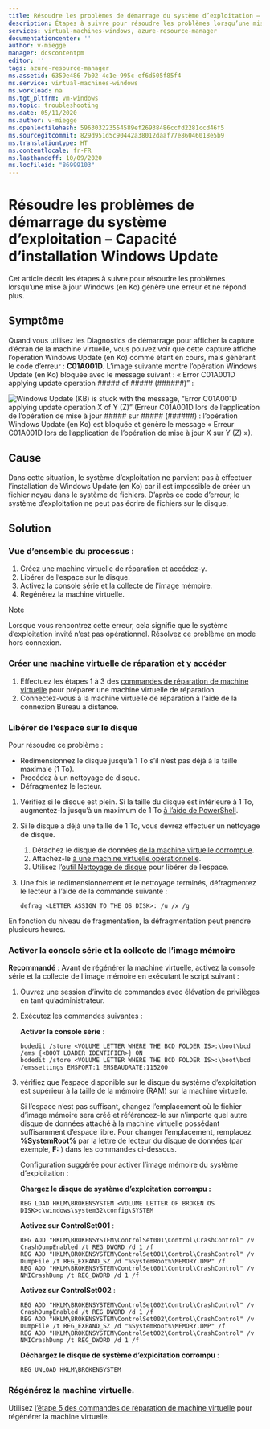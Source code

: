 ```yaml
---
title: Résoudre les problèmes de démarrage du système d’exploitation – Capacité d’installation Windows Update
description: Étapes à suivre pour résoudre les problèmes lorsqu’une mise à jour Windows (en Ko) entraîne une erreur et ne répond plus dans une machine virtuelle Azure.
services: virtual-machines-windows, azure-resource-manager
documentationcenter: ''
author: v-miegge
manager: dcscontentpm
editor: ''
tags: azure-resource-manager
ms.assetid: 6359e486-7b02-4c1e-995c-ef6d505f85f4
ms.service: virtual-machines-windows
ms.workload: na
ms.tgt_pltfrm: vm-windows
ms.topic: troubleshooting
ms.date: 05/11/2020
ms.author: v-miegge
ms.openlocfilehash: 596303223554589ef26938486ccfd2281ccd46f5
ms.sourcegitcommit: 829d951d5c90442a38012daaf77e86046018e5b9
ms.translationtype: HT
ms.contentlocale: fr-FR
ms.lasthandoff: 10/09/2020
ms.locfileid: "86999103"
---
```

# <a name="troubleshoot-os-start-up--windows-update-installation-capacity"></a>Résoudre les problèmes de démarrage du système d’exploitation – Capacité d’installation Windows Update

Cet article décrit les étapes à suivre pour résoudre les problèmes lorsqu’une mise à jour Windows (en Ko) génère une erreur et ne répond plus.

## <a name="symptom"></a>Symptôme

Quand vous utilisez les Diagnostics de démarrage pour afficher la capture d’écran de la machine virtuelle, vous pouvez voir que cette capture affiche l’opération Windows Update (en Ko) comme étant en cours, mais générant le code d’erreur : **C01A001D**. L’image suivante montre l’opération Windows Update (en Ko) bloquée avec le message suivant : « Error C01A001D applying update operation ##### of ##### (######)” :

![Windows Update (KB) is stuck with the message, “Error C01A001D applying update operation X of Y (Z)” (Erreur C01A001D lors de l’application de l’opération de mise à jour ##### sur ##### (######) : l’opération Windows Update (en Ko) est bloquée et génère le message « Erreur C01A001D lors de l’application de l’opération de mise à jour X sur Y (Z) »).](./media/troubleshoot-windows-update-installation-capacity/1.png)

## <a name="cause"></a>Cause

Dans cette situation, le système d’exploitation ne parvient pas à effectuer l’installation de Windows Update (en Ko) car il est impossible de créer un fichier noyau dans le système de fichiers. D’après ce code d’erreur, le système d’exploitation ne peut pas écrire de fichiers sur le disque.

## <a name="solution"></a>Solution

### <a name="process-overview"></a>Vue d’ensemble du processus :

1. Créez une machine virtuelle de réparation et accédez-y.
1. Libérer de l’espace sur le disque.
1. Activez la console série et la collecte de l’image mémoire.
1. Regénérez la machine virtuelle.

> [!NOTE]
> Lorsque vous rencontrez cette erreur, cela signifie que le système d’exploitation invité n’est pas opérationnel. Résolvez ce problème en mode hors connexion.

### <a name="create-and-access-a-repair-vm"></a>Créer une machine virtuelle de réparation et y accéder

1. Effectuez les étapes 1 à 3 des [commandes de réparation de machine virtuelle](./repair-windows-vm-using-azure-virtual-machine-repair-commands.md) pour préparer une machine virtuelle de réparation.
1. Connectez-vous à la machine virtuelle de réparation à l’aide de la connexion Bureau à distance.

### <a name="free-up-space-on-the-disk"></a>Libérer de l’espace sur le disque

Pour résoudre ce problème :

- Redimensionnez le disque jusqu’à 1 To s’il n’est pas déjà à la taille maximale (1 To).
- Procédez à un nettoyage de disque.
- Défragmentez le lecteur.

1. Vérifiez si le disque est plein. Si la taille du disque est inférieure à 1 To, augmentez-la jusqu’à un maximum de 1 To [à l’aide de PowerShell](../windows/expand-os-disk.md).
1. Si le disque a déjà une taille de 1 To, vous devrez effectuer un nettoyage de disque.
   1. Détachez le disque de données [de la machine virtuelle corrompue](../windows/detach-disk.md).
   1. Attachez-le [à une machine virtuelle opérationnelle](../windows/attach-disk-ps.md#attach-an-existing-data-disk-to-a-vm).
   1. Utilisez l’[outil Nettoyage de disque](https://support.microsoft.com/help/4026616/windows-10-disk-cleanup) pour libérer de l’espace.
1. Une fois le redimensionnement et le nettoyage terminés, défragmentez le lecteur à l’aide de la commande suivante :

   ```
   defrag <LETTER ASSIGN TO THE OS DISK>: /u /x /g
   ```
   
En fonction du niveau de fragmentation, la défragmentation peut prendre plusieurs heures.

### <a name="enable-the-serial-console-and-memory-dump-collection"></a>Activer la console série et la collecte de l’image mémoire

**Recommandé** : Avant de régénérer la machine virtuelle, activez la console série et la collecte de l’image mémoire en exécutant le script suivant :

1. Ouvrez une session d’invite de commandes avec élévation de privilèges en tant qu’administrateur.
1. Exécutez les commandes suivantes :

   **Activer la console série** :
   
   ```
   bcdedit /store <VOLUME LETTER WHERE THE BCD FOLDER IS>:\boot\bcd /ems {<BOOT LOADER IDENTIFIER>} ON 
   bcdedit /store <VOLUME LETTER WHERE THE BCD FOLDER IS>:\boot\bcd /emssettings EMSPORT:1 EMSBAUDRATE:115200
   ```

1. vérifiez que l’espace disponible sur le disque du système d’exploitation est supérieur à la taille de la mémoire (RAM) sur la machine virtuelle.

   Si l’espace n’est pas suffisant, changez l’emplacement où le fichier d’image mémoire sera créé et référencez-le sur n’importe quel autre disque de données attaché à la machine virtuelle possédant suffisamment d’espace libre. Pour changer l’emplacement, remplacez **%SystemRoot%** par la lettre de lecteur du disque de données (par exemple, **F:** ) dans les commandes ci-dessous.

   Configuration suggérée pour activer l’image mémoire du système d’exploitation :

    **Chargez le disque de système d’exploitation corrompu :**

   ```
   REG LOAD HKLM\BROKENSYSTEM <VOLUME LETTER OF BROKEN OS DISK>:\windows\system32\config\SYSTEM 
   ```
   
   **Activez sur ControlSet001** :

   ```
   REG ADD "HKLM\BROKENSYSTEM\ControlSet001\Control\CrashControl" /v CrashDumpEnabled /t REG_DWORD /d 1 /f 
   REG ADD "HKLM\BROKENSYSTEM\ControlSet001\Control\CrashControl" /v DumpFile /t REG_EXPAND_SZ /d "%SystemRoot%\MEMORY.DMP" /f 
   REG ADD "HKLM\BROKENSYSTEM\ControlSet001\Control\CrashControl" /v NMICrashDump /t REG_DWORD /d 1 /f
   ```
   
   **Activez sur ControlSet002** :

   ```
   REG ADD "HKLM\BROKENSYSTEM\ControlSet002\Control\CrashControl" /v CrashDumpEnabled /t REG_DWORD /d 1 /f 
   REG ADD "HKLM\BROKENSYSTEM\ControlSet002\Control\CrashControl" /v DumpFile /t REG_EXPAND_SZ /d "%SystemRoot%\MEMORY.DMP" /f 
   REG ADD "HKLM\BROKENSYSTEM\ControlSet002\Control\CrashControl" /v NMICrashDump /t REG_DWORD /d 1 /f
   ```
   
   **Déchargez le disque de système d’exploitation corrompu** :

   ```
   REG UNLOAD HKLM\BROKENSYSTEM
   ```
   
### <a name="rebuild-the-vm"></a>Régénérez la machine virtuelle.

Utilisez [l’étape 5 des commandes de réparation de machine virtuelle](./repair-windows-vm-using-azure-virtual-machine-repair-commands.md#repair-process-example) pour régénérer la machine virtuelle.
